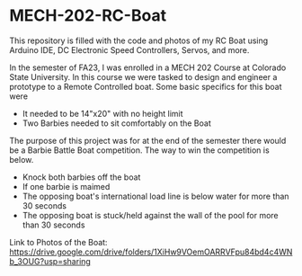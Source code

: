 # MECH-202-RC-Boat
This repository is filled with the code and photos of my RC Boat using Arduino IDE, DC Electronic Speed Controllers, Servos, and more.

In the semester of FA23, I was enrolled in a MECH 202 Course at Colorado State University. In this course we were tasked to design and engineer a prototype to a Remote Controlled boat. Some basic specifics for this boat were
 - It needed to be 14"x20" with no height limit
 - Two Barbies needed to sit comfortably on the Boat

The purpose of this project was for at the end of the semester there would be a Barbie Battle Boat competition. The way to win the competition is below. 
 - Knock both barbies off the boat
 - If one barbie is maimed
 - The opposing boat's international load line is below water for more than 30 seconds
 - The opposing boat is stuck/held against the wall of the pool for more than 30 seconds

Link to Photos of the Boat: https://drive.google.com/drive/folders/1XiHw9VOemOARRVFpu84bd4c4WNb_3OUG?usp=sharing 
